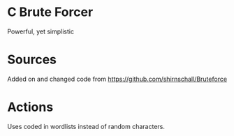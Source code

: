 # C Brute Forcer
Powerful, yet simplistic
# Sources
Added on and changed code from https://github.com/shirnschall/Bruteforce
# Actions
Uses coded in wordlists instead of random characters.
